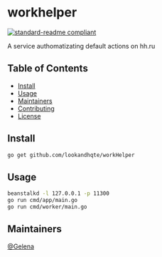 # workhelper

[![standard-readme compliant](https://img.shields.io/badge/standard--readme-OK-green.svg?style=flat-square)](https://github.com/RichardLitt/standard-readme)

A service authomatizating default actions on hh.ru

## Table of Contents

- [Install](#install)
- [Usage](#usage)
- [Maintainers](#maintainers)
- [Contributing](#contributing)
- [License](#license)

## Install

```sh
go get github.com/lookandhqte/workHelper
```

## Usage

```sh
beanstalkd -l 127.0.0.1 -p 11300
go run cmd/app/main.go
go run cmd/worker/main.go
```

## Maintainers

[@Gelena](https://lookandhqte.com)




